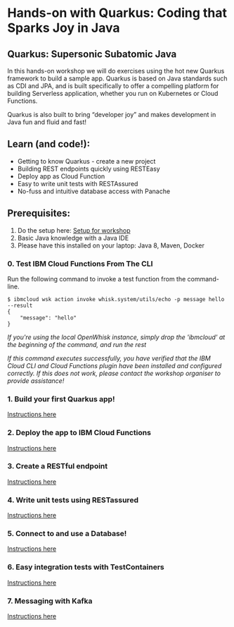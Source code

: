 # Hands-on with Quarkus: Coding that Sparks Joy in Java
## Quarkus: Supersonic Subatomic Java

In this hands-on workshop we will do exercises using the hot new Quarkus framework to build a sample app. Quarkus is based on Java standards such as CDI and JPA, and is built specifically to offer a compelling platform for building Serverless application, whether you run on Kubernetes or Cloud Functions.

Quarkus is also built to bring “developer joy” and makes development in Java fun and fluid and fast!

## Learn (and code!):
* Getting to know Quarkus - create a new project
* Building REST endpoints quickly using RESTEasy
* Deploy app as Cloud Function
* Easy to write unit tests with RESTAssured
* No-fuss and intuitive database access with Panache


## Prerequisites: 
1. Do the setup here: [Setup for workshop](https://github.com/prpatel/Serverless-Workshop-Setup-All-Platforms)
2. Basic Java knowledge with a Java IDE
3. Please have this installed on your laptop: Java 8, Maven, Docker

### 0. Test IBM Cloud Functions From The CLI

Run the following command to invoke a test function from the command-line.

   ```
   $ ibmcloud wsk action invoke whisk.system/utils/echo -p message hello --result
   {
       "message": "hello"
   }
   ```

*If you're using the local OpenWhisk instance, simply drop the 'ibmcloud' at the beginning of the command, and run the rest*

*If this command executes successfully, you have verified that the IBM Cloud CLI and Cloud Functions plugin have been installed and configured correctly. If this does not work, please contact the workshop organiser to provide assistance!*

### 1. Build your first Quarkus app!

[Instructions here](exercise1/)

### 2. Deploy the app to IBM Cloud Functions 

[Instructions here](exercise2/)

### 3. Create a RESTful endpoint

[Instructions here](exercise3/)

### 4. Write unit tests using RESTassured

[Instructions here](exercise4/)

### 5. Connect to and use a Database! 

[Instructions here](exercise5/)

### 6. Easy integration tests with TestContainers 

[Instructions here](exercise6/)

### 7. Messaging with Kafka
[Instructions here](exercise7/)

